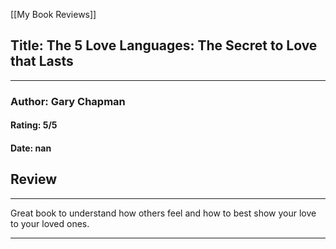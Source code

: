 [[My Book Reviews]]

 
 ## Title: The 5 Love Languages: The Secret to Love that Lasts
 ---
 ### Author: Gary Chapman
 #### Rating: 5/5
 #### Date: nan


 ## Review
 ---
 Great book to understand how others feel and how to best show your love to your loved ones.



 ---
 